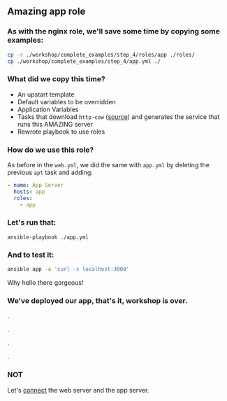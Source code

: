## Amazing app role

### As with the **nginx** role, we'll save some time by copying some examples:

```sh
cp -r ./workshop/complete_examples/step_4/roles/app ./roles/
cp ./workshop/complete_examples/step_4/app.yml ./
```

### What did we copy this time?

- An upstart template
- Default variables to be overridden
- Application Variables
- Tasks that download `http-cow` ([source](http://github.com/erikzaadi/http-cowsay)) and generates the service that runs this AMAZING server
- Rewrote playbook to use roles

### How do we use this role?

As before in the `web.yml`, we did the same with `app.yml` by deleting the previous `apt` task and adding:

```yaml
- name: App Server
  hosts: app
  roles:
    - app
```

### Let's run that:

```
ansible-playbook ./app.yml
```

### And to test it:

```sh
ansible app -a 'curl -s localhost:3000'
```

Why hello there gorgeous!

### We've deployed our app, that's it, workshop is over.

.

.

.

.

### NOT

Let's [connect](./5_connecting_everything.md) the web server and the app server.
